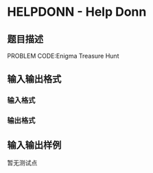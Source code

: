 # HELPDONN - Help Donn

## 题目描述

PROBLEM CODE:Enigma Treasure Hunt

## 输入输出格式

### 输入格式

### 输出格式

## 输入输出样例

暂无测试点

